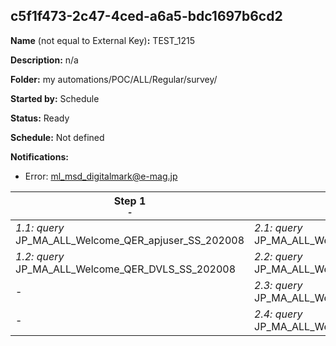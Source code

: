## c5f1f473-2c47-4ced-a6a5-bdc1697b6cd2

**Name** (not equal to External Key)**:** TEST_1215

**Description:** n/a

**Folder:** my automations/POC/ALL/Regular/survey/

**Started by:** Schedule

**Status:** Ready

**Schedule:** Not defined

**Notifications:**

* Error: ml_msd_digitalmark@e-mag.jp

| Step 1<br>_<small>-</small>_ | Step 2<br>_<small>-</small>_ | Step 3<br>_<small>-</small>_ | Step 4<br>_<small>-</small>_ |
| --- | --- | --- | --- |
| _1.1: query_<br>JP_MA_ALL_Welcome_QER_apjuser_SS_202008 | _2.1: query_<br>JP_MA_ALL_Welcome_QER_ENTRY_01_01_202008 | _3.1: query_<br>JP_MA_ALL_Welcome_QER_SEND_01_01_202008 | _4.1: query_<br>JP_MA_ALL_Welcome_QER_SentCheck_01 |
| _1.2: query_<br>JP_MA_ALL_Welcome_QER_DVLS_SS_202008 | _2.2: query_<br>JP_MA_ALL_Welcome_QER_ENTRY_01_02_202008 | _3.2: query_<br>JP_MA_ALL_Welcome_QER_SEND_01_02_202008 | _4.2: query_<br>JP_MA_ALL_Welcome_QER_SentCheck_02 |
| - | _2.3: query_<br>JP_MA_ALL_Welcome_QER_EXCLUDE_01_01_202008 | - | - |
| - | _2.4: query_<br>JP_MA_ALL_Welcome_QER_EXCLUDE_01_02_202008 | - | - |
